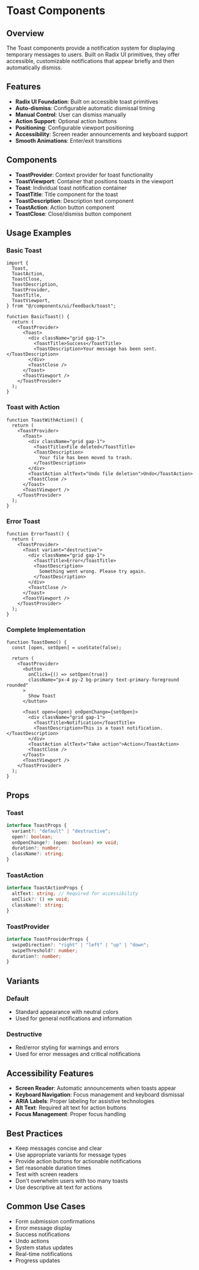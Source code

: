 # Toast Components

## Overview

The Toast components provide a notification system for displaying temporary messages to users. Built on Radix UI primitives, they offer accessible, customizable notifications that appear briefly and then automatically dismiss.

## Features

- **Radix UI Foundation**: Built on accessible toast primitives
- **Auto-dismiss**: Configurable automatic dismissal timing
- **Manual Control**: User can dismiss manually
- **Action Support**: Optional action buttons
- **Positioning**: Configurable viewport positioning
- **Accessibility**: Screen reader announcements and keyboard support
- **Smooth Animations**: Enter/exit transitions

## Components

- **ToastProvider**: Context provider for toast functionality
- **ToastViewport**: Container that positions toasts in the viewport
- **Toast**: Individual toast notification container
- **ToastTitle**: Title component for the toast
- **ToastDescription**: Description text component
- **ToastAction**: Action button component
- **ToastClose**: Close/dismiss button component

## Usage Examples

### Basic Toast

```tsx
import {
  Toast,
  ToastAction,
  ToastClose,
  ToastDescription,
  ToastProvider,
  ToastTitle,
  ToastViewport,
} from "@/components/ui/feedback/toast";

function BasicToast() {
  return (
    <ToastProvider>
      <Toast>
        <div className="grid gap-1">
          <ToastTitle>Success</ToastTitle>
          <ToastDescription>Your message has been sent.</ToastDescription>
        </div>
        <ToastClose />
      </Toast>
      <ToastViewport />
    </ToastProvider>
  );
}
```

### Toast with Action

```tsx
function ToastWithAction() {
  return (
    <ToastProvider>
      <Toast>
        <div className="grid gap-1">
          <ToastTitle>File deleted</ToastTitle>
          <ToastDescription>
            Your file has been moved to trash.
          </ToastDescription>
        </div>
        <ToastAction altText="Undo file deletion">Undo</ToastAction>
        <ToastClose />
      </Toast>
      <ToastViewport />
    </ToastProvider>
  );
}
```

### Error Toast

```tsx
function ErrorToast() {
  return (
    <ToastProvider>
      <Toast variant="destructive">
        <div className="grid gap-1">
          <ToastTitle>Error</ToastTitle>
          <ToastDescription>
            Something went wrong. Please try again.
          </ToastDescription>
        </div>
        <ToastClose />
      </Toast>
      <ToastViewport />
    </ToastProvider>
  );
}
```

### Complete Implementation

```tsx
function ToastDemo() {
  const [open, setOpen] = useState(false);

  return (
    <ToastProvider>
      <button
        onClick={() => setOpen(true)}
        className="px-4 py-2 bg-primary text-primary-foreground rounded"
      >
        Show Toast
      </button>

      <Toast open={open} onOpenChange={setOpen}>
        <div className="grid gap-1">
          <ToastTitle>Notification</ToastTitle>
          <ToastDescription>This is a toast notification.</ToastDescription>
        </div>
        <ToastAction altText="Take action">Action</ToastAction>
        <ToastClose />
      </Toast>
      <ToastViewport />
    </ToastProvider>
  );
}
```

## Props

### Toast

```typescript
interface ToastProps {
  variant?: "default" | "destructive";
  open?: boolean;
  onOpenChange?: (open: boolean) => void;
  duration?: number;
  className?: string;
}
```

### ToastAction

```typescript
interface ToastActionProps {
  altText: string; // Required for accessibility
  onClick?: () => void;
  className?: string;
}
```

### ToastProvider

```typescript
interface ToastProviderProps {
  swipeDirection?: "right" | "left" | "up" | "down";
  swipeThreshold?: number;
  duration?: number;
}
```

## Variants

### Default

- Standard appearance with neutral colors
- Used for general notifications and information

### Destructive

- Red/error styling for warnings and errors
- Used for error messages and critical notifications

## Accessibility Features

- **Screen Reader**: Automatic announcements when toasts appear
- **Keyboard Navigation**: Focus management and keyboard dismissal
- **ARIA Labels**: Proper labeling for assistive technologies
- **Alt Text**: Required alt text for action buttons
- **Focus Management**: Proper focus handling

## Best Practices

- Keep messages concise and clear
- Use appropriate variants for message types
- Provide action buttons for actionable notifications
- Set reasonable duration times
- Test with screen readers
- Don't overwhelm users with too many toasts
- Use descriptive alt text for actions

## Common Use Cases

- Form submission confirmations
- Error message display
- Success notifications
- Undo actions
- System status updates
- Real-time notifications
- Progress updates
